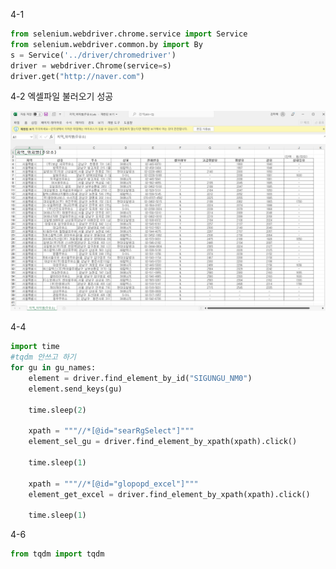 4-1

```python
from selenium.webdriver.chrome.service import Service
from selenium.webdriver.common.by import By
s = Service('../driver/chromedriver')
driver = webdriver.Chrome(service=s)
driver.get("http://naver.com")
```

4-2 엑셀파일 불러오기 성공

![image-20220315190728167](04.assets/image-20220315190728167.png)



4-4

```python
import time
#tqdm 안쓰고 하기
for gu in gu_names:
    element = driver.find_element_by_id("SIGUNGU_NM0")
    element.send_keys(gu)

    time.sleep(2)

    xpath = """//*[@id="searRgSelect"]"""
    element_sel_gu = driver.find_element_by_xpath(xpath).click()

    time.sleep(1)

    xpath = """//*[@id="glopopd_excel"]"""
    element_get_excel = driver.find_element_by_xpath(xpath).click()

    time.sleep(1)
```



4-6

```python
from tqdm import tqdm
```

